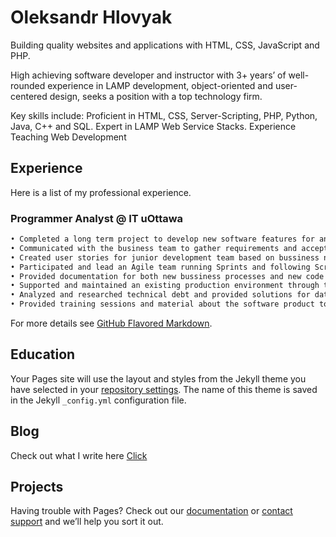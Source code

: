 # Oleksandr Hlovyak

Building quality websites and applications with HTML, CSS, JavaScript and PHP.

High achieving software developer and instructor with 3+ years’ of well-rounded experience in LAMP development, object-oriented and user-centered design, seeks a position with a top technology firm.

Key skills include: Proficient in HTML, CSS, Server-Scripting, PHP, Python, Java, C++ and SQL. Expert in LAMP Web Service Stacks. Experience Teaching Web Development

## Experience
Here is a list of my professional experience.

### Programmer Analyst @ IT uOttawa

```markdown
• Completed a long term project to develop new software features for an existing web product on a strict deadline. 
• Communicated with the business team to gather requirements and acceptance criteria. 
• Created user stories for junior development team based on bussiness needs.
• Participated and lead an Agile team running Sprints and following Scrum methodology.
• Provided documentation for both new bussiness processes and new code architecture.
• Supported and maintained an existing production environment through ticket resolving.
• Analyzed and researched technical debt and provided solutions for data normalization, accessibility, user interaces and security.
• Provided training sessions and material about the software product to new team members.
```

For more details see [GitHub Flavored Markdown](https://guides.github.com/features/mastering-markdown/).

## Education

Your Pages site will use the layout and styles from the Jekyll theme you have selected in your [repository settings](https://github.com/deesims/deesims.github.io/settings). The name of this theme is saved in the Jekyll `_config.yml` configuration file.

## Blog

Check out what I write here [Click](https://deesims.github.io/blog)

## Projects

Having trouble with Pages? Check out our [documentation](https://docs.github.com/categories/github-pages-basics/) or [contact support](https://github.com/contact) and we’ll help you sort it out.
